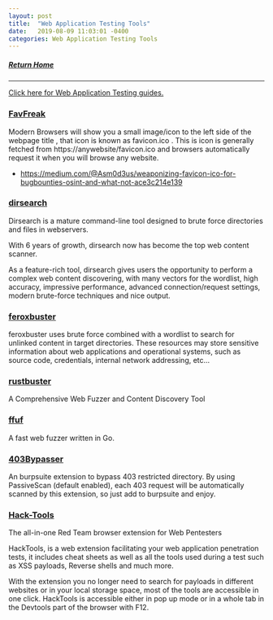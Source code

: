 ```yaml
---
layout: post
title:  "Web Application Testing Tools"
date:   2019-08-09 11:03:01 -0400
categories: Web Application Testing Tools
---
```


##### [Return Home](https://thegetch.github.io/penetration/testing/resources/2020/07/24/Home/)

---

[Click here for Web Application Testing guides.](https://thegetch.github.io/PenetrationTestingResources/WebApplicationTesting/)

### [FavFreak](https://github.com/devanshbatham/FavFreak)

Modern Browsers will show you a small image/icon to the left side of the webpage title , that icon is known as favicon.ico . This is icon is generally fetched from https://anywebsite/favicon.ico and browsers automatically request it when you will browse any website.
- https://medium.com/@Asm0d3us/weaponizing-favicon-ico-for-bugbounties-osint-and-what-not-ace3c214e139

### [dirsearch](https://github.com/maurosoria/dirsearch)

Dirsearch is a mature command-line tool designed to brute force directories and files in webservers.

With 6 years of growth, dirsearch now has become the top web content scanner.

As a feature-rich tool, dirsearch gives users the opportunity to perform a complex web content discovering, with many vectors for the wordlist, high accuracy, impressive performance, advanced connection/request settings, modern brute-force techniques and nice output.

### [feroxbuster](https://github.com/epi052/feroxbuster)

feroxbuster uses brute force combined with a wordlist to search for unlinked content in target directories. These resources may store sensitive information about web applications and operational systems, such as source code, credentials, internal network addressing, etc...

### [rustbuster](https://github.com/phra/rustbuster)

A Comprehensive Web Fuzzer and Content Discovery Tool

### [ffuf](https://github.com/ffuf/ffuf)

A fast web fuzzer written in Go.

### [403Bypasser](https://github.com/sting8k/BurpSuite_403Bypasser)

An burpsuite extension to bypass 403 restricted directory. By using PassiveScan (default enabled), each 403 request will be automatically scanned by this extension, so just add to burpsuite and enjoy.

### [Hack-Tools](https://github.com/TheGetch/Hack-Tools)

The all-in-one Red Team browser extension for Web Pentesters

HackTools, is a web extension facilitating your web application penetration tests, it includes cheat sheets as well as all the tools used during a test such as XSS payloads, Reverse shells and much more.

With the extension you no longer need to search for payloads in different websites or in your local storage space, most of the tools are accessible in one click. HackTools is accessible either in pop up mode or in a whole tab in the Devtools part of the browser with F12.